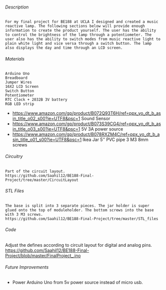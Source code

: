 ###### Description 
	For my final project for BE188 at UCLA I designed and created a music reactive lamp. The following sections below will provide enough information to create the product yourself. The user has the ability to control the brightness of the lamp through a potentiometer. The user also has the ability to switch modes from music reactive light to plain white light and vice versa through a switch button. The lamp also displays the day and time through an LCD screen.  

###### Materials
	Arduino Uno
	Breadboard
	Jumper Wires
	16X2 LCD Screen
	Switch Button
	Potentiometer
	RTC Clock + 2032B 3V battery
	RGB LED strip 
-	https://www.amazon.com/gp/product/B072Q93T6H/ref=ppx_yo_dt_b_asin_title_o02_s00?ie=UTF8&psc=1
Sound Sensor
-	https://www.amazon.com/gp/product/B073S39CG4/ref=ppx_yo_dt_b_asin_title_o03_s00?ie=UTF8&psc=1
5V 3A power source 
-	https://www.amazon.com/gp/product/B078RXZM4C/ref=ppx_yo_dt_b_asin_title_o01_s00?ie=UTF8&psc=1
Ikea Jar
5’’ PVC pipe
3 M3 8mm screws

###### Circuitry
	Part of the circuit layout. 
	https://github.com/Saahil12/BE188-Final-Project/tree/master/CircuitLayout
	
###### STL Files
	The base is split into 3 separate pieces. The jar holder is super glued onto the top of moduleholder. The bottom screws into the base with 3 M3 screws. 
	https://github.com/Saahil12/BE188-Final-Project/tree/master/STL_files

###### Code
 Adjust the defines according to circuit layout for digital and analog pins.
	https://github.com/Saahil12/BE188-Final-Project/blob/master/FinalProject_.ino
	
###### Future Improvements 
-	Power Arduino Uno from 5v power source instead of micro usb.


